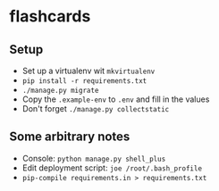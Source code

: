 # flashcards

## Setup

* Set up a virtualenv wit `mkvirtualenv`
* `pip install -r requirements.txt`
* `./manage.py migrate`
* Copy the `.example-env` to `.env` and fill in the values
* Don't forget `./manage.py collectstatic`


## Some arbitrary notes

* Console: `python manage.py shell_plus`
* Edit deployment script: `joe /root/.bash_profile`
* `pip-compile requirements.in > requirements.txt`
